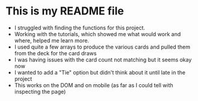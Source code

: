 #   This is my README file
*   I struggled with finding the functions for this project.
*   Working with the tutorials, which showed me what would work and where, helped me learn more. 
*   I used quite a few arrays to produce the various cards and pulled them from the deck for the card draws
*   I was having issues with the card count not matching but it seems okay now
*   I wanted to add a "Tie" option but didn't think about it until late in the project
*   This works on the DOM and on mobile (as far as I could tell with inspecting the page)
